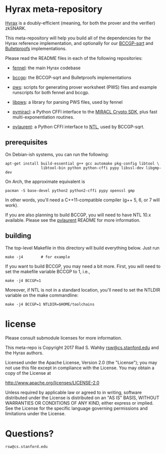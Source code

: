 # Hyrax meta-repository #

[Hyrax](https://eprint.iacr.org/2017/1132) is a doubly-efficient (meaning,
for both the prover and the verifier) zkSNARK.

This meta-repository will help you build all of the dependencies for the Hyrax reference
implementation, and optionally for our
[BCCGP-sqrt](https://eprint.iacr.org/2016/263) and
[Bulletproofs](https://eprint.iacr.org/2017/1066)
implementations.

Please read the README files in each of the following repositories:

- [fennel](https://github.com/hyraxZK/fennel): the main Hyrax codebase

- [bccgp](https://github.com/hyraxZK/bccgp): the BCCGP-sqrt and Bulletproofs implementations

- [pws](https://github.com/hyraxZK/pws): scripts for generating prover worksheet (PWS) files and example runscripts for both fennel and bccgp.

- [libpws](https://github.com/hyraxZK/libpws): a library for parsing PWS files, used by fennel

- [pymiracl](https://github.com/hyraxZK/pymiracl): a Python CFFI interface to the [MIRACL Crypto SDK](https://github.com/miracl/MIRACL), plus fast multi-exponentiation routines.

- [pylaurent](https://github.com/hyraxZK/pylaurent): a Python CFFI interface to [NTL](http://www.shoup.net/ntl), used by BCCGP-sqrt.

## prerequisites ##

On Debian-ish systems, you can run the following:

    apt-get install build-essential g++ gcc automake pkg-config libtool \
                    libtool-bin python python-cffi pypy libssl-dev libgmp-dev

On Arch, the approximate equivalent is

    pacman -S base-devel python2 python2-cffi pypy openssl gmp

In other words, you'll need a C++11-compatible compiler (g++ 5, 6, or 7 will work).

If you are also planning to build BCCGP, you will need to have NTL 10.x available.
Please see the [pylaurent](https://github.com/hyraxZK/pylaurent) README for more information.

## building ##

The top-level Makefile in this directory will build everything below. Just run

    make -j4        # for example

If you want to build BCCGP, you may need a bit more. First, you will need to set
the makefile variable BCCGP to 1, i.e.,

    make -j4 BCCGP=1

Moreover, if NTL is not in a standard location, you'll need to set the NTLDIR
variable on the make commandline:

    make -j4 BCCGP=1 NTLDIR=$HOME/toolchains

# license #

Please consult submodule licenses for more information.

This meta-repo is Copyright 2017 Riad S. Wahby <rsw@cs.stanford.edu> and the Hyrax authors.

Licensed under the Apache License, Version 2.0 (the "License");
you may not use this file except in compliance with the License.
You may obtain a copy of the License at

http://www.apache.org/licenses/LICENSE-2.0

Unless required by applicable law or agreed to in writing, software
distributed under the License is distributed on an "AS IS" BASIS,
WITHOUT WARRANTIES OR CONDITIONS OF ANY KIND, either express or implied.
See the License for the specific language governing permissions and
limitations under the License.

# Questions? #

    rsw@cs.stanford.edu

